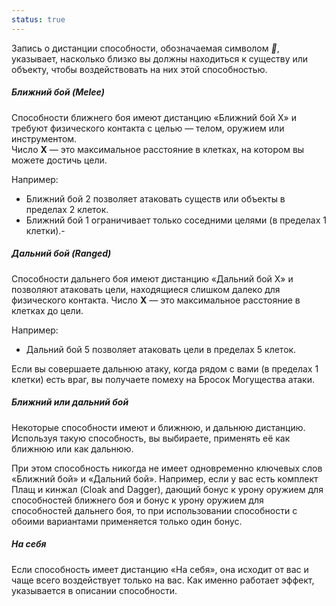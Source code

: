 ```yaml
---
status: true
---
```

Запись о дистанции способности, обозначаемая символом _📏_, указывает, насколько близко вы должны находиться к существу или объекту, чтобы воздействовать на них этой способностью.

##### Ближний бой (Melee)

Способности ближнего боя имеют дистанцию «Ближний бой X» и требуют физического контакта с целью — телом, оружием или инструментом.  
Число **X** — это максимальное расстояние в клетках, на котором вы можете достичь цели.

Например:

- Ближний бой 2 позволяет атаковать существ или объекты в пределах 2 клеток.    
- Ближний бой 1 ограничивает только соседними целями (в пределах 1 клетки).-

##### Дальний бой (Ranged)

Способности дальнего боя имеют дистанцию «Дальний бой X» и позволяют атаковать цели, находящиеся слишком далеко для физического контакта.  Число **X** — это максимальное расстояние в клетках до цели.

Например:

- Дальний бой 5 позволяет атаковать цели в пределах 5 клеток.

Если вы совершаете дальнюю атаку, когда рядом с вами (в пределах 1 клетки) есть враг, вы получаете помеху на Бросок Могущества атаки. 

##### Ближний или дальний бой

Некоторые способности имеют и ближнюю, и дальнюю дистанцию. Используя такую способность, вы выбираете, применять её как ближнюю или как дальнюю.

При этом способность никогда не имеет одновременно ключевых слов «Ближний бой» и «Дальний бой».  Например, если у вас есть комплект Плащ и кинжал (Cloak and Dagger), дающий бонус к урону оружием для способностей ближнего боя и бонус к урону оружием для способностей дальнего боя, то при использовании способности с обоими вариантами применяется только один бонус.

##### На себя

Если способность имеет дистанцию «На себя», она исходит от вас и чаще всего воздействует только на вас.  Как именно работает эффект, указывается в описании способности.